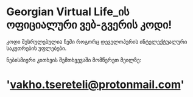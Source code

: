 # Georgian Virtual Life_ის ოფიციალური ვებ-გვერის კოდი!

კოდი შესრულებულია ჩემი როგორც დეველოპერის ინტელექტუალური საკუთრების უფლებები.

ნებისმიერი კითხვის შემთხვევაში მომწერეთ მეილზე:

# 'vakho.tsereteli@protonmail.com'
